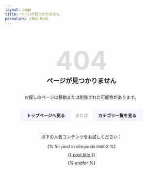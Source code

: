 ```yaml
---
layout: page
title: ページが見つかりません
permalink: /404.html
---
```


<div class="not-found">
  <h1>404</h1>
  <h2>ページが見つかりません</h2>
  
  <p>お探しのページは移動または削除された可能性があります。</p>
  
  <div class="actions">
    <a href="{{ site.baseurl }}/" class="home-link">トップページへ戻る</a>
    <span class="separator">または</span>
    <a href="{{ site.baseurl }}/categories/" class="categories-link">カテゴリ一覧を見る</a>
  </div>
  
  <div class="search-suggestion">
    <p>以下の人気コンテンツをお試しください：</p>
    <ul>
      {% for post in site.posts limit:3 %}
        <li><a href="{{ post.url | relative_url }}">{{ post.title }}</a></li>
      {% endfor %}
    </ul>
  </div>
</div>

<style>
  .not-found {
    text-align: center;
    padding: 50px 20px;
  }
  
  .not-found h1 {
    font-size: 6em;
    margin: 0;
    color: #ddd;
  }
  
  .not-found h2 {
    margin-top: 0;
    margin-bottom: 30px;
    border: none;
  }
  
  .actions {
    margin: 30px 0;
  }
  
  .home-link, .categories-link {
    display: inline-block;
    padding: 10px 20px;
    margin: 0 10px;
    background-color: #f5f5ff;
    border-radius: 5px;
    text-decoration: none;
    font-weight: bold;
  }
  
  .separator {
    color: #999;
  }
  
  .search-suggestion {
    margin-top: 40px;
    max-width: 500px;
    margin-left: auto;
    margin-right: auto;
  }
  
  .search-suggestion ul {
    list-style-type: none;
    padding: 0;
  }
  
  .search-suggestion li {
    margin: 10px 0;
  }
</style>

